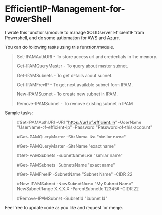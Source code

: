 # EfficientIP-Management-for-PowerShell
I wrote this functions/module to manage SOLIDserver EfficientIP from Powershell, and do some autiomation for AWS and Azure. 

You can do following tasks using this function/module.
>Set-IPAMAuthURI - To store access url and credentials in the memory.
>
>Get-IPAMQueryMaster - To query about master subnet.
>
>Get-IPAMSubnets - To get details about subnet.
>
>Get-IPAMFreeIP - To get next available subnet form IPAM.
>
>New-IPAMSubnet - To create new subnet in IPAM.
>
>Remove-IPAMSubnet - To remove existing subnet in IPAM.



Sample tasks:
>#Set-IPAMAuthURI -URI "https://url.of.efficient.in" -UserName "UserName-of-efficient-ip" -Password "Password-of-this-account"
>
>#Get-IPAMQueryMaster -SiteNameLike "similar name"
>
>#Get-IPAMQueryMaster -SiteName "exact name"
>
>#Get-IPAMSubnets -SubnetNameLike "similar name"
>
>#Get-IPAMSubnets -SubneteName "exact name"
>
>#Get-IPAMFreeIP -SubnetName "Subnet Name" -CIDR 22
>
>#New-IPAMSubnet -NewSubnetName "My Subnet Name" -NewSubnetRange X.X.X.X -ParentSubnetId 123456 -CIDR 22
>
>#Remove-IPAMSubnet -SubnetId "Subnet Id"

Feel free to update code as you like and request for merge.
